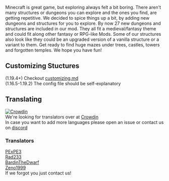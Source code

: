 Minecraft is great game, but exploring always felt a bit boring.
There aren't many structures or dungeons you can explore and the ones you find, are getting repetitive.
We decided to spice things up a bit, by adding new dungeons and structures for you to explore.
By now 27 new dungeons and structures are included in our mod.
They all fit a medieval/fantasy theme and could fit along other fantasy or RPG-like Mods.
Some of our structures also look like they could be an upgraded version of a vanilla structure or a variant to them.
Get ready to find huge mazes under trees, castles, towers and forgotten temples.
We hope you have fun!

## Customizing Stuctures
(1.19.4+) Checkout [customizing.md](https://github.com/BarionLP/DungeonsEnhanced/blob/master/customizing.md)<br>
(1.16.5-1.19.2) The config file should be self-explanatory

## Translating
[![Crowdin](https://badges.crowdin.net/dungeons-enhanced/localized.svg)](https://crowdin.com/project/dungeons-enhanced)<br>
We're looking for translators over at [Crowdin](https://crowdin.com/project/dungeons-enhanced/invite?h=310ec120baf49569c4bbdcb877ccdc2d2176683)<br>
In case you want to add more languages please open an issue or contact us on [discord](https://discord.com/invite/hwA9dd5bVh)

### Translators
[PExPE3](https://github.com/PExPE3)<br>
[Rad233](https://github.com/Rad233)<br>
[BardinTheDwarf](https://github.com/BardinTheDwarf)<br>
[Zeno1999](https://github.com/Zano1999)<br>
If we forgot you just contact us! 
